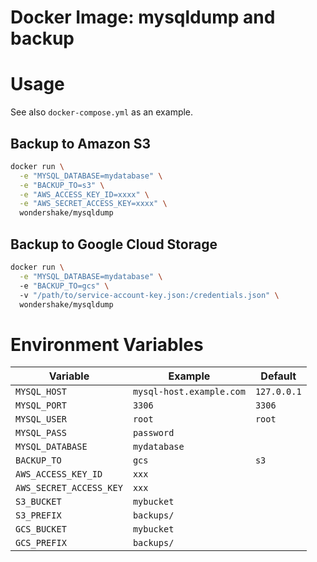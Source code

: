 Docker Image: mysqldump and backup
===================================

# Usage
See also `docker-compose.yml` as an example.

## Backup to Amazon S3

```bash
docker run \
  -e "MYSQL_DATABASE=mydatabase" \
  -e "BACKUP_TO=s3" \
  -e "AWS_ACCESS_KEY_ID=xxxx" \
  -e "AWS_SECRET_ACCESS_KEY=xxxx" \
  wondershake/mysqldump
```

## Backup to Google Cloud Storage

```bash
docker run \
  -e "MYSQL_DATABASE=mydatabase" \
  -e "BACKUP_TO=gcs" \
  -v "/path/to/service-account-key.json:/credentials.json" \
  wondershake/mysqldump
```

# Environment Variables
| Variable | Example | Default |
| -------- | ------- | ------- |
| `MYSQL_HOST` | `mysql-host.example.com` | `127.0.0.1` |
| `MYSQL_PORT` | `3306` | `3306` |
| `MYSQL_USER` | `root` | `root` |
| `MYSQL_PASS` | `password` | |
| `MYSQL_DATABASE` | `mydatabase` | |
| `BACKUP_TO` | `gcs` | `s3` |
| `AWS_ACCESS_KEY_ID` | `xxx` | |
| `AWS_SECRET_ACCESS_KEY` | `xxx` | |
| `S3_BUCKET` | `mybucket` | |
| `S3_PREFIX` | `backups/` | |
| `GCS_BUCKET` | `mybucket` | |
| `GCS_PREFIX` | `backups/` | |

